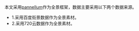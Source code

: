 本文采用[pannellum](https://github.com/mpetroff/pannellum)作为全景框架，数据主要采用以下两个数据来源。
- 1.采用百度街景数据作为全景素材。
- 2.采用720云数据作为全景素材。
